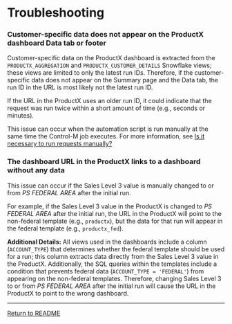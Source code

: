# Troubleshooting

### Customer-specific data does not appear on the ProductX dashboard Data tab or footer

Customer-specific data on the ProductX dashboard is extracted from the `PRODUCTX_AGGREGATION` and `PRODUCTX_CUSTOMER_DETAILS` Snowflake views; these views are limited to only the latest run IDs. Therefore, if the customer-specific data does not appear on the Summary page and the Data tab, the run ID in the URL is most likely not the latest run ID.

If the URL in the ProductX uses an older run ID, it could indicate that the request was run twice within a short amount of time (e.g., seconds or minutes).

This issue can occur when the automation script is run manually at the same time the Control-M job executes. For more information, see [Is it necessary to run requests manually?](frequently-asked-questions.md/#is-it-necessary-to-run-requests-manually)

### The dashboard URL in the ProductX links to a dashboard without any data

This issue can occur if the Sales Level 3 value is manually changed to or from *PS FEDERAL AREA* after the initial run.

For example, if the Sales Level 3 value in the ProductX is changed to *PS FEDERAL AREA* after the initial run, the URL in the ProductX will point to the non-federal template (e.g., `productx`), but the data for that run will appear in the federal template (e.g., `productx_fed`).

**Additional Details:** All views used in the dashboards include a column (`ACCOUNT_TYPE`) that determines whether the federal template should be used for a run; this column extracts data directly from the Sales Level 3 value in the ProductX. Additionally, the SQL queries within the templates include a condition that prevents federal data (`ACCOUNT_TYPE = 'FEDERAL'`) from appearing on the non-federal templates. Therefore, changing Sales Level 3 to or from *PS FEDERAL AREA* after the initial run will cause the URL in the ProductX to point to the wrong dashboard.

<hr/>

[Return to README](../../README.md)